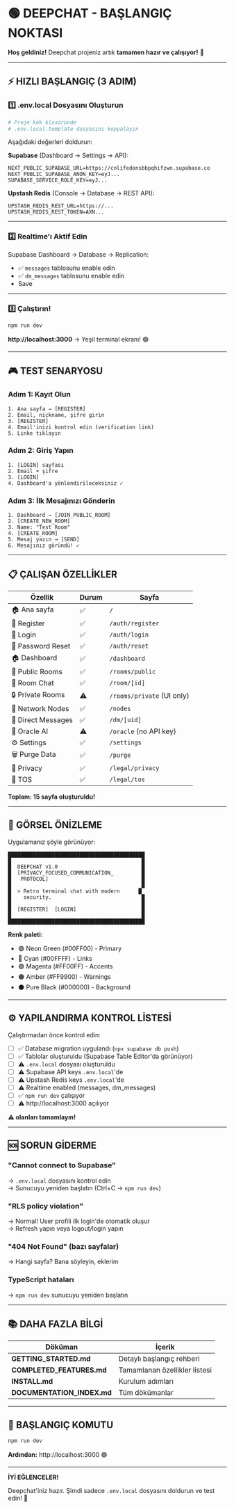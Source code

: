 # 🟢 DEEPCHAT - BAŞLANGIÇ NOKTASI

**Hoş geldiniz!** Deepchat projeniz artık **tamamen hazır ve çalışıyor!** 🎉

---

## ⚡ HIZLI BAŞLANGIÇ (3 ADIM)

### 1️⃣ .env.local Dosyasını Oluşturun

```bash
# Proje kök klasöründe
# .env.local.template dosyasını kopyalayın
```

Aşağıdaki değerleri doldurun:

**Supabase** (Dashboard → Settings → API):
```
NEXT_PUBLIC_SUPABASE_URL=https://cnlifedonsbbpqhifzwn.supabase.co
NEXT_PUBLIC_SUPABASE_ANON_KEY=eyJ...
SUPABASE_SERVICE_ROLE_KEY=eyJ...
```

**Upstash Redis** (Console → Database → REST API):
```
UPSTASH_REDIS_REST_URL=https://...
UPSTASH_REDIS_REST_TOKEN=AXN...
```

---

### 2️⃣ Realtime'ı Aktif Edin

Supabase Dashboard → Database → Replication:
- ✅ `messages` tablosunu enable edin
- ✅ `dm_messages` tablosunu enable edin
- Save

---

### 3️⃣ Çalıştırın!

```bash
npm run dev
```

**http://localhost:3000** → Yeşil terminal ekranı! 🟢

---

## 🎮 TEST SENARYOSU

### Adım 1: Kayıt Olun
```
1. Ana sayfa → [REGISTER]
2. Email, nickname, şifre girin
3. [REGISTER]
4. Email'inizi kontrol edin (verification link)
5. Linke tıklayın
```

### Adım 2: Giriş Yapın
```
1. [LOGIN] sayfası
2. Email + şifre
3. [LOGIN]
4. Dashboard'a yönlendirileceksiniz ✓
```

### Adım 3: İlk Mesajınızı Gönderin
```
1. Dashboard → [JOIN_PUBLIC_ROOM]
2. [CREATE_NEW_ROOM]
3. Name: "Test Room"
4. [CREATE_ROOM]
5. Mesaj yazın → [SEND]
6. Mesajınız göründü! ✓
```

---

## 📋 ÇALIŞAN ÖZELLİKLER

| Özellik | Durum | Sayfa |
|---------|-------|-------|
| 🏠 Ana sayfa | ✅ | `/` |
| 🔐 Register | ✅ | `/auth/register` |
| 🔐 Login | ✅ | `/auth/login` |
| 🔐 Password Reset | ✅ | `/auth/reset` |
| 🏠 Dashboard | ✅ | `/dashboard` |
| 💬 Public Rooms | ✅ | `/rooms/public` |
| 💬 Room Chat | ✅ | `/room/[id]` |
| 🔒 Private Rooms | ⚠️ | `/rooms/private` (UI only) |
| 👥 Network Nodes | ✅ | `/nodes` |
| 💌 Direct Messages | ✅ | `/dm/[uid]` |
| 🤖 Oracle AI | ⚠️ | `/oracle` (no API key) |
| ⚙️ Settings | ✅ | `/settings` |
| 🗑️ Purge Data | ✅ | `/purge` |
| 📄 Privacy | ✅ | `/legal/privacy` |
| 📄 TOS | ✅ | `/legal/tos` |

**Toplam: 15 sayfa oluşturuldu!**

---

## 🎨 GÖRSEL ÖNİZLEME

Uygulamanız şöyle görünüyor:

```
████████████████████████████████████████████
█                                          █
█  DEEPCHAT v1.0                           █
█  [PRIVACY_FOCUSED_COMMUNICATION_         █
█   PROTOCOL]                              █
█                                          █
█  > Retro terminal chat with modern      █
█    security.                             █
█                                          █
█  [REGISTER]  [LOGIN]                     █
█                                          █
████████████████████████████████████████████
```

**Renk paleti:**
- 🟢 Neon Green (#00FF00) - Primary
- 🔵 Cyan (#00FFFF) - Links
- 🟣 Magenta (#FF00FF) - Accents  
- 🟠 Amber (#FF9900) - Warnings
- ⚫ Pure Black (#000000) - Background

---

## ⚙️ YAPILANDIRMA KONTROL LİSTESİ

Çalıştırmadan önce kontrol edin:

- [ ] ✅ Database migration uygulandı (`npx supabase db push`)
- [ ] ✅ Tablolar oluşturuldu (Supabase Table Editor'da görünüyor)
- [ ] ⚠️ `.env.local` dosyası oluşturuldu
- [ ] ⚠️ Supabase API keys `.env.local`'de
- [ ] ⚠️ Upstash Redis keys `.env.local`'de
- [ ] ⚠️ Realtime enabled (messages, dm_messages)
- [ ] ✅ `npm run dev` çalışıyor
- [ ] ⚠️ http://localhost:3000 açılıyor

**⚠️ olanları tamamlayın!**

---

## 🆘 SORUN GİDERME

### "Cannot connect to Supabase"
→ `.env.local` dosyasını kontrol edin  
→ Sunucuyu yeniden başlatın (Ctrl+C → `npm run dev`)

### "RLS policy violation"
→ Normal! User profili ilk login'de otomatik oluşur  
→ Refresh yapın veya logout/login yapın

### "404 Not Found" (bazı sayfalar)
→ Hangi sayfa? Bana söyleyin, eklerim

### TypeScript hataları
→ `npm run dev` sunucuyu yeniden başlatın

---

## 📚 DAHA FAZLA BİLGİ

| Döküman | İçerik |
|---------|--------|
| **GETTING_STARTED.md** | Detaylı başlangıç rehberi |
| **COMPLETED_FEATURES.md** | Tamamlanan özellikler listesi |
| **INSTALL.md** | Kurulum adımları |
| **DOCUMENTATION_INDEX.md** | Tüm dökümanlar |

---

## 🚀 BAŞLANGIÇ KOMUTU

```bash
npm run dev
```

**Ardından:** http://localhost:3000 🟢

---

**İYİ EĞLENCELER!** 

Deepchat'iniz hazır. Şimdi sadece `.env.local` dosyasını doldurun ve test edin! 🎉













